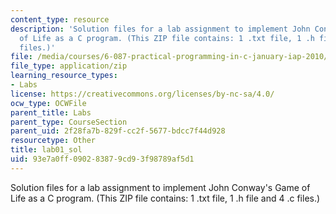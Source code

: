 ```yaml
---
content_type: resource
description: 'Solution files for a lab assignment to implement John Conway''s Game
  of Life as a C program. (This ZIP file contains: 1 .txt file, 1 .h file and 4 .c
  files.)'
file: /media/courses/6-087-practical-programming-in-c-january-iap-2010/93e7a0ff090283879cd93f98789af5d1_lab01_sol.zip
file_type: application/zip
learning_resource_types:
- Labs
license: https://creativecommons.org/licenses/by-nc-sa/4.0/
ocw_type: OCWFile
parent_title: Labs
parent_type: CourseSection
parent_uid: 2f28fa7b-829f-cc2f-5677-bdcc7f44d928
resourcetype: Other
title: lab01_sol
uid: 93e7a0ff-0902-8387-9cd9-3f98789af5d1
---
```

Solution files for a lab assignment to implement John Conway's Game of Life as a C program. (This ZIP file contains: 1 .txt file, 1 .h file and 4 .c files.)
